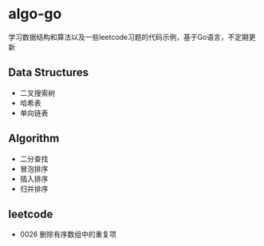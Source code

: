 # algo-go

学习数据结构和算法以及一些leetcode习题的代码示例，基于Go语言，不定期更新

## Data Structures

- 二叉搜索树
- 哈希表
- 单向链表

## Algorithm

- 二分查找
- 冒泡排序
- 插入排序
- 归并排序

## leetcode

- 0026 删除有序数组中的重复项